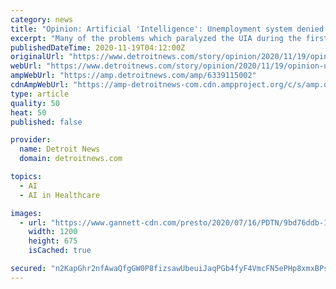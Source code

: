 ```yaml
---
category: news
title: "Opinion: Artificial 'Intelligence': Unemployment system denied legitimate COVID-19 claims"
excerpt: "Many of the problems which paralyzed the UIA during the first months of the Pandemic Unemployment Assistance program were due in part to pre-existing problems with its artificial intelligence-based algorithm, which too often rendered erroneous determinations."
publishedDateTime: 2020-11-19T04:12:00Z
originalUrl: "https://www.detroitnews.com/story/opinion/2020/11/19/opinion-unemployment-system-denied-legitimate-covid-19-claims/6339115002/"
webUrl: "https://www.detroitnews.com/story/opinion/2020/11/19/opinion-unemployment-system-denied-legitimate-covid-19-claims/6339115002/"
ampWebUrl: "https://amp.detroitnews.com/amp/6339115002"
cdnAmpWebUrl: "https://amp-detroitnews-com.cdn.ampproject.org/c/s/amp.detroitnews.com/amp/6339115002"
type: article
quality: 50
heat: 50
published: false

provider:
  name: Detroit News
  domain: detroitnews.com

topics:
  - AI
  - AI in Healthcare

images:
  - url: "https://www.gannett-cdn.com/presto/2020/07/16/PDTN/9bd76ddb-15f5-4de5-8910-c742b251cb21-AP20121019210710.jpg?auto=webp&crop=4771,2684,x1,y0&format=pjpg&width=1200"
    width: 1200
    height: 675
    isCached: true

secured: "n2KapGhr2nfAwaQfgGW0P8fizsawUbeuiJaqPGb4fyF4VmcFN5ePHp8xmxBPsv9ohsfG/SZfxNgCujI+QOUnMKsp4bouQ1c7cFgHY+aqIC6JweqM1elD7xGQ9J0raw0vmpWyNsRvVK0DQGjVHIrpqLLUM9oCvpCOaAcqaT7+aJA1nIfH+bjP7DfM+jXtn/HHSNECSEo0k8syGXLAb7U2yWMOMdJxnt37JUWUc2X14BReMZv8jHw8FpsI+EPrq/5EzoEPCOQa4adGPrBR8HHGsHlIBevZj5R7VqMncStLo2rLCUmypnwAF4ONUIq6vdXr7MEvAdOvCNvinbEV27/g6hww3MztGR7dgdS/c5r8mPM=;taCQk0qNp6OBOiyXXz5waw=="
---
```


